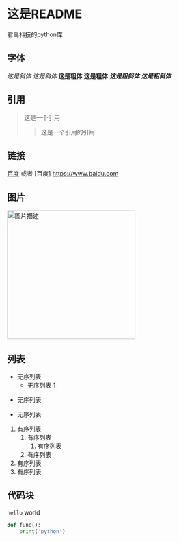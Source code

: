 # 这是README
君禹科技的python库
## 字体
*这是斜体*
_这是斜体_
**这是粗体**
__这是粗体__
***这是粗斜体***
___这是粗斜体___

## 引用
>这是一个引用
>> 这是一个引用的引用

## 链接
[百度](https://www.baidu.com)
或者
[百度]
<https://www.baidu.com>

## 图片

<img alt="图片描述" height="300" src="C:\Users\Administrator\Pictures\gravator.jpg" width="300"/>

## 列表
* 无序列表 
  * 无序列表 1
+ 无序列表
- 无序列表

1. 有序列表 
   1. 有序列表
      1. 有序列表
   2. 有序列表
2. 有序列表
3. 有序列表

## 代码块
`hello` world

```python
def func():
    print('python')
```